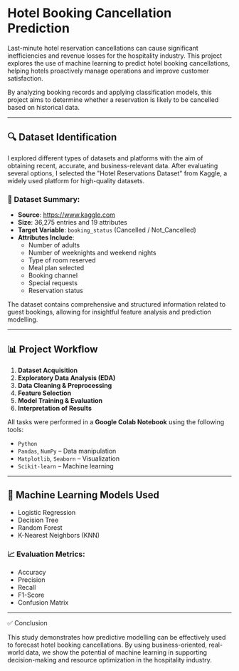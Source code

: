 # Hotel Booking Cancellation Prediction

Last-minute hotel reservation cancellations can cause significant inefficiencies and revenue losses for the hospitality industry. This project explores the use of machine learning to predict hotel booking cancellations, helping hotels proactively manage operations and improve customer satisfaction.

By analyzing booking records and applying classification models, this project aims to determine whether a reservation is likely to be cancelled based on historical data.

---

## 🔍 Dataset Identification

I explored different types of datasets and platforms with the aim of obtaining recent, accurate, and business-relevant data. After evaluating several options, I selected the "Hotel Reservations Dataset" from Kaggle, a widely used platform for high-quality datasets.
### 📌 Dataset Summary:
- **Source**: https://www.kaggle.com
- **Size**: 36,275 entries and 19 attributes
- **Target Variable**: `booking_status` (Cancelled / Not_Cancelled)
- **Attributes Include**:
  - Number of adults
  - Number of weeknights and weekend nights
  - Type of room reserved
  - Meal plan selected
  - Booking channel
  - Special requests
  - Reservation status

The dataset contains comprehensive and structured information related to guest bookings, allowing for insightful feature analysis and prediction modelling.

---

## 📊 Project Workflow

1. **Dataset Acquisition**  
2. **Exploratory Data Analysis (EDA)**  
3. **Data Cleaning & Preprocessing**  
4. **Feature Selection**  
5. **Model Training & Evaluation**  
6. **Interpretation of Results**

All tasks were performed in a **Google Colab Notebook** using the following tools:

- `Python`
- `Pandas`, `NumPy` – Data manipulation
- `Matplotlib`, `Seaborn` – Visualization
- `Scikit-learn` – Machine learning

---

## 🤖 Machine Learning Models Used

- Logistic Regression
- Decision Tree
- Random Forest
- K-Nearest Neighbors (KNN)

### 📈 Evaluation Metrics:
- Accuracy
- Precision
- Recall
- F1-Score
- Confusion Matrix

---

✅ Conclusion

This study demonstrates how predictive modelling can be effectively used to forecast hotel booking cancellations. By using business-oriented, real-world data, we show the potential of machine learning in supporting decision-making and resource optimization in the hospitality industry.

